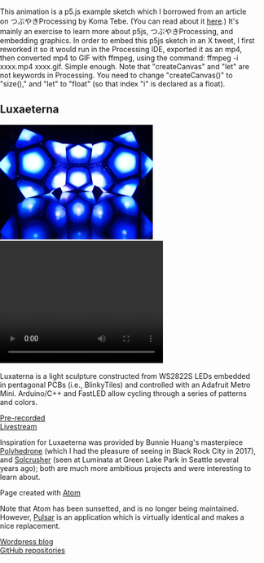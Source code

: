 <!-- <!DOCTYPE html> -->
<html>
  <head>
    <style> body{padding:0; margin:0;} </style>
    <meta charset="utf-8">
    <script src="https://cdnjs.cloudflare.com/ajax/libs/p5.js/1.2.0/p5.min.js" type="text/javascript"></script>
    <script src="sketch1.js" type="text/javascript"></script>
  </head>
  <body>
    <div id='myContainer'></div>
    <p>
     This animation is a p5.js example sketch which I borrowed from an article on つぶやきProcessing 
     by Koma Tebe. (You can read about 
     it <a href="https://medium.com/@koma.tebe/tiny-code-dbf26d84fe38">here</a>.) 
     It's mainly an exercise to learn more about p5js, つぶやきProcessing, and embedding graphics. 
     In order to embed this p5js sketch in an X tweet, I first reworked it so it would run in 
     the Processing IDE, exported it as an mp4, then converted mp4 to GIF with ffmpeg, using the 
     command: ffmpeg -i xxxx.mp4 xxxx.gif. Simple enough. 
     Note that "createCanvas" and "let" are not keywords in Processing. You need to change 
     "createCanvas()" to "size()," and "let" to "float" (so that index "i" is declared as a float).
    </p>
    <h2>Luxaeterna</h2>
    <img src="lux.jpg" alt="Luxaeterna image"><br>
    <video width="320" height="240" controls>
    <source src="Luxaeterna2.mp4" type="video/mp4">
    </video>
    <p>Luxaterna is a light sculpture constructed from WS2822S LEDs embedded
      in pentagonal PCBs (i.e., BlinkyTiles) and controlled with an Adafruit Metro Mini. 
      Arduino/C++ and FastLED allow cycling through a series 
      of patterns and colors.
    </p>
    <a href="Luxaeterna2.mp4"
      title="2 min. Video">Pre-recorded</a><br>
    <a href="https://www.youtube.com/embed/live_stream?channel=UCH1IeN5ZQYLfa2T7RVm72mA" 
      title="Youtube Livestream">Livestream</a>
    <p>Inspiration for Luxaeterna was provided by Bunnie Huang's masterpiece
      <a href="https://wiki.techinc.nl/Polyhedrone">Polyhedrone</a> (which I
      had the pleasure of seeing in Black Rock City in 2017), and
      <a href="https://www.solcrusher.com/">Solcrusher</a> (seen at Luminata at Green Lake Park 
      in Seattle several years ago); both are much more ambitious projects and were interesting 
      to learn about.
    </p>
      <p>
       Page created with <a href="https://atom.io/">Atom</a><br>
       <p>
        Note that Atom has been sunsetted, and is no longer being maintained. However, 
        <a href="https://pulsar-edit.dev/">Pulsar</a> is an application which is virtually identical 
        and makes a nice replacement.
       </p>
       <a href="https://symbolicdomain.wordpress.com">Wordpress blog</a><br>
       <a href="https://github.com/foustja">GitHub repositories</a>
      </p>
    <!--</footer>-->
  </body>
</html>

